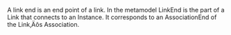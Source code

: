 A link end is an end point of a link. In the metamodel LinkEnd is the part of a Link that connects to an Instance. It corresponds to an AssociationEnd of the Link‚Äôs Association.